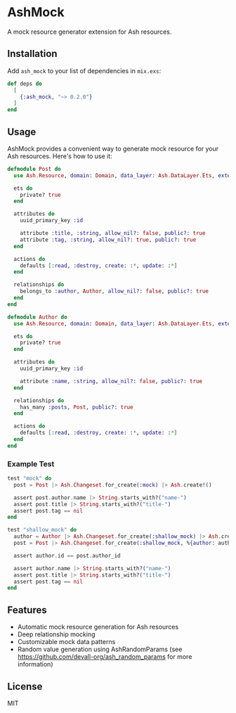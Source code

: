 # AshMock

A mock resource generator extension for Ash resources.

## Installation

Add `ash_mock` to your list of dependencies in `mix.exs`:

```elixir
def deps do
  [
    {:ash_mock, "~> 0.2.0"}
  ]
end
```

## Usage

AshMock provides a convenient way to generate mock resource for your Ash resources. Here's how to use it:

```elixir
defmodule Post do
  use Ash.Resource, domain: Domain, data_layer: Ash.DataLayer.Ets, extensions: [AshMock]

  ets do
    private? true
  end

  attributes do
    uuid_primary_key :id

    attribute :title, :string, allow_nil?: false, public?: true
    attribute :tag, :string, allow_nil?: true, public?: true
  end

  actions do
    defaults [:read, :destroy, create: :*, update: :*]
  end

  relationships do
    belongs_to :author, Author, allow_nil?: false, public?: true
  end
end

defmodule Author do
  use Ash.Resource, domain: Domain, data_layer: Ash.DataLayer.Ets, extensions: [AshMock]

  ets do
    private? true
  end

  attributes do
    uuid_primary_key :id

    attribute :name, :string, allow_nil?: false, public?: true
  end

  relationships do
    has_many :posts, Post, public?: true
  end

  actions do
    defaults [:read, :destroy, create: :*, update: :*]
  end
end
```

### Example Test

```elixir
test "mock" do
  post = Post |> Ash.Changeset.for_create(:mock) |> Ash.create!()

  assert post.author.name |> String.starts_with?("name-")
  assert post.title |> String.starts_with?("title-")
  assert post.tag == nil
end

test "shallow_mock" do
  author = Author |> Ash.Changeset.for_create(:shallow_mock) |> Ash.create!()
  post = Post |> Ash.Changeset.for_create(:shallow_mock, %{author: author}) |> Ash.create!()

  assert author.id == post.author_id

  assert author.name |> String.starts_with?("name-")
  assert post.title |> String.starts_with?("title-")
  assert post.tag == nil
end
```

## Features

- Automatic mock resource generation for Ash resources
- Deep relationship mocking
- Customizable mock data patterns
- Random value generation using AshRandomParams (see https://github.com/devall-org/ash_random_params for more information)

## License

MIT